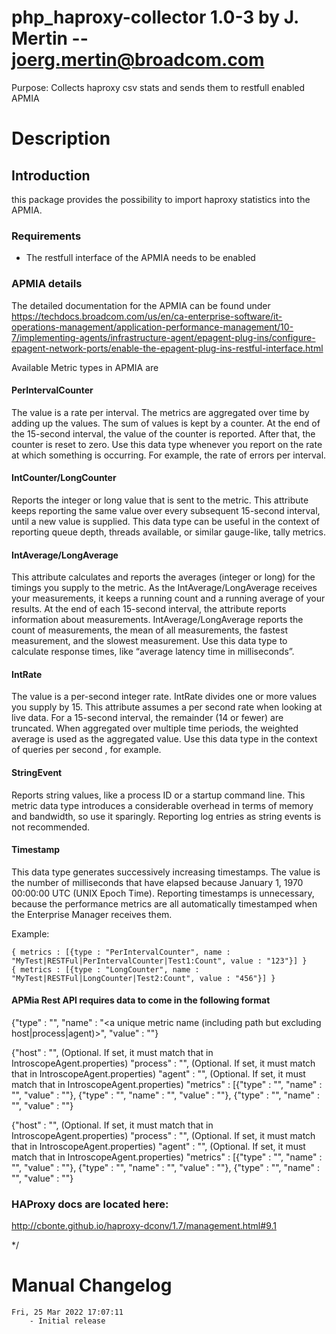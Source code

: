# php_haproxy-collector 1.0-3 by J. Mertin -- joerg.mertin@broadcom.com
Purpose: Collects haproxy csv stats and sends them to restfull enabled APMIA 

# Description
## Introduction

this package provides the possibility to import haproxy statistics
into the APMIA.

### Requirements

- The restfull interface of the APMIA needs to be enabled


### APMIA details

The detailed documentation for the APMIA can be found under https://techdocs.broadcom.com/us/en/ca-enterprise-software/it-operations-management/application-performance-management/10-7/implementing-agents/infrastructure-agent/epagent-plug-ins/configure-epagent-network-ports/enable-the-epagent-plug-ins-restful-interface.html

Available Metric types in APMIA are

#### PerIntervalCounter
The value is a rate per interval. The metrics are aggregated over time by adding up the values. The sum of values is kept by a counter. At the end of the 15-second interval, the value of the counter is reported. After that, the counter is reset to zero.
Use this data type whenever you report on the rate at which something is occurring. For example, the rate of errors per interval.

#### IntCounter/LongCounter
 Reports the integer or long value that is sent to the metric. This attribute keeps reporting the same value over every subsequent 15-second interval, until a new value is supplied.
This data type can be useful in the context of reporting queue depth, threads available, or similar gauge-like, tally metrics.

#### IntAverage/LongAverage
This attribute calculates and reports the averages (integer or long) for the timings you supply to the metric. As the IntAverage/LongAverage receives your measurements, it keeps a running count and a running average of your results. At the end of each 15-second interval, the attribute reports information about measurements. IntAverage/LongAverage reports the count of measurements, the mean of all measurements, the fastest measurement, and the slowest measurement.
Use this data type to calculate response times, like “average latency time in milliseconds”.

#### IntRate
The value is a per-second integer rate. IntRate divides one or more values you supply by 15. This attribute assumes a per second
rate when looking at live data. For a 15-second interval, the remainder (14 or fewer) are truncated. When aggregated over multiple time periods, the weighted average is used as the aggregated value.
Use this data type in the context of queries per second
, for example.

#### StringEvent
Reports string values, like a process ID or a startup command line. This metric data type introduces a considerable overhead in terms of memory and bandwidth, so use it sparingly. Reporting log entries as string events is not recommended.

#### Timestamp
This data type generates successively increasing timestamps. The value is the number of milliseconds that have elapsed because January 1, 1970 00:00:00 UTC (UNIX Epoch Time).
Reporting timestamps is unnecessary, because the performance metrics are all automatically timestamped when the Enterprise Manager receives them.

Example:
```
{ metrics : [{type : "PerIntervalCounter", name : "MyTest|RESTFul|PerIntervalCounter|Test1:Count", value : "123"}] }
{ metrics : [{type : "LongCounter", name : "MyTest|RESTFul|LongCounter|Test2:Count", value : "456"}] }
```

#### APMia Rest API requires data to come in the following format

   {"type" : "<a supported metric type>",
   "name"  : "<a unique metric name (including path but excluding host|process|agent)>",
   "value" : "<the metric value>"}

 {"host"    : "<agent hostname>",     (Optional.  If set, it must match that in IntroscopeAgent.properties)
  "process" : "<agent process name>", (Optional.  If set, it must match that in IntroscopeAgent.properties)
  "agent"   : "<agent name>",         (Optional.  If set, it must match that in IntroscopeAgent.properties)
  "metrics" : [{"type" : "<type>", "name" : "<name>", "value" : "<value>"},
               {"type" : "<type>", "name" : "<name>", "value" : "<value>"},
               {"type" : "<type>", "name" : "<name>", "value" : "<value>"}


 {"host"    : "<agent hostname>",     (Optional.  If set, it must match that in IntroscopeAgent.properties)
  "process" : "<agent process name>", (Optional.  If set, it must match that in IntroscopeAgent.properties)
  "agent"   : "<agent name>",         (Optional.  If set, it must match that in IntroscopeAgent.properties)
  "metrics" : [{"type" : "<type>", "name" : "<name>", "value" : "<value>"},
               {"type" : "<type>", "name" : "<name>", "value" : "<value>"},
               {"type" : "<type>", "name" : "<name>", "value" : "<value>"}



### HAProxy docs are located here:
http://cbonte.github.io/haproxy-dconv/1.7/management.html#9.1

 */


# Manual Changelog
```
Fri, 25 Mar 2022 17:07:11
	- Initial release
```
